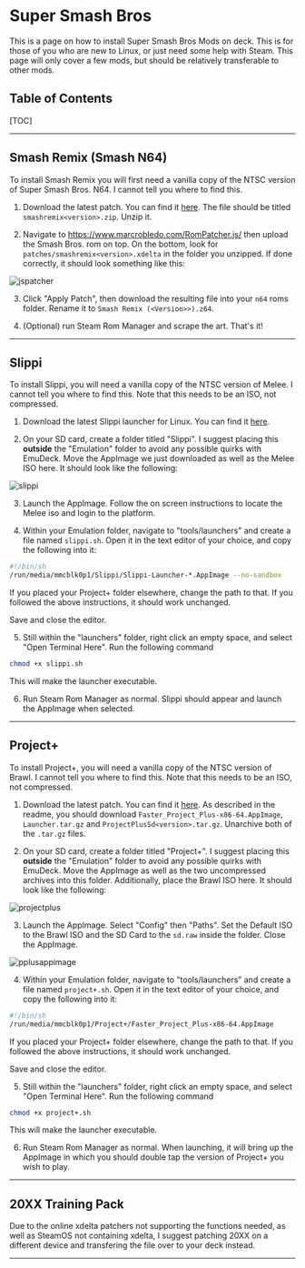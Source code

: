 # Super Smash Bros

This is a page on how to install Super Smash Bros Mods on deck. This is for those of you who are new to Linux, or just need some help with Steam. This page will only cover a few mods, but should be relatively transferable to other mods.

## Table of Contents

[TOC]

***

## Smash Remix (Smash N64)

To install Smash Remix you will first need a vanilla copy of the NTSC version of Super Smash Bros. N64. I cannot tell you where to find this.

1. Download the latest patch. You can find it [here](https://github.com/JSsixtyfour/smashremix/releases/latest). The file should be titled `smashremix<version>.zip`. Unzip it. 

2. Navigate to https://www.marcrobledo.com/RomPatcher.js/ then upload the Smash Bros. rom on top. On the bottom, look for `patches/smashremix<version>.xdelta` in the folder you unzipped. If done correctly, it should look something like this:

![jspatcher](https://user-images.githubusercontent.com/19497824/216860016-e68db266-fe81-460c-bf3d-c0912d6f909e.png)

3. Click "Apply Patch", then download the resulting file into your `n64` roms folder. Rename it to `Smash Remix (<Version>>).z64`.

4. (Optional) run Steam Rom Manager and scrape the art. That's it!

***

## Slippi

To install Slippi, you will need a vanilla copy of the NTSC version of Melee. I cannot tell you where to find this. Note that this needs to be an ISO, not compressed.

1. Download the latest Slippi launcher for Linux. You can find it [here](https://slippi.gg/downloads).

2. On your SD card, create a folder titled "Slippi". I suggest placing this **outside** the "Emulation" folder to avoid any possible quirks with EmuDeck. Move the AppImage we just downloaded as well as the Melee ISO here. It should look like the following:

![slippi](https://user-images.githubusercontent.com/19497824/242464555-9b2c81b4-a5ef-4e5a-8976-b5448510894a.png)

3. Launch the AppImage. Follow the on screen instructions to locate the Melee iso and login to the platform.

4. Within your Emulation folder, navigate to "tools/launchers" and create a file named `slippi.sh`. Open it in the text editor of your choice, and copy the following into it:

```sh
#!/bin/sh
/run/media/mmcblk0p1/Slippi/Slippi-Launcher-*.AppImage --no-sandbox
```

If you placed your Project+ folder elsewhere, change the path to that. If you followed the above instructions, it should work unchanged.

Save and close the editor.

5. Still within the "launchers" folder, right click an empty space, and select "Open Terminal Here". Run the following command

```sh
chmod +x slippi.sh
```

This will make the launcher executable.

6. Run Steam Rom Manager as normal. Slippi should appear and launch the AppImage when selected.

***

## Project+

To install Project+, you will need a vanilla copy of the NTSC version of Brawl. I cannot tell you where to find this. Note that this needs to be an ISO, not compressed.

1. Download the latest patch. You can find it [here](https://github.com/jlambert360/FPM-AppImage/releases/latest). As described in the readme, you should download `Faster_Project_Plus-x86-64.AppImage`, `Launcher.tar.gz` and `ProjectPlusSd<version>.tar.gz`. Unarchive both of the `.tar.gz` files.

2. On your SD card, create a folder titled "Project+". I suggest placing this **outside** the "Emulation" folder to avoid any possible quirks with EmuDeck. Move the AppImage as well as the two uncompressed archives into this folder. Additionally, place the Brawl ISO here. It should look like the following:

![projectplus](https://user-images.githubusercontent.com/19497824/216861964-b19eada9-9570-474b-a0b2-ed80d05dfc2e.png)

3. Launch the AppImage. Select "Config" then "Paths". Set the Default ISO to the Brawl ISO and the SD Card to the `sd.raw` inside the folder. Close the AppImage.

![pplusappimage](https://user-images.githubusercontent.com/19497824/216863616-dcc322d7-5d73-4f1c-9006-dea209992fcd.png)

4. Within your Emulation folder, navigate to "tools/launchers" and create a file named `project+.sh`. Open it in the text editor of your choice, and copy the following into it:

```sh
#!/bin/sh
/run/media/mmcblk0p1/Project+/Faster_Project_Plus-x86-64.AppImage
```

If you placed your Project+ folder elsewhere, change the path to that. If you followed the above instructions, it should work unchanged.

Save and close the editor.

5. Still within the "launchers" folder, right click an empty space, and select "Open Terminal Here". Run the following command

```sh
chmod +x project+.sh
```

This will make the launcher executable.

6. Run Steam Rom Manager as normal. When launching, it will bring up the AppImage in which you should double tap the version of Project+ you wish to play.

***

## 20XX Training Pack

Due to the online xdelta patchers not supporting the functions needed, as well as SteamOS not containing xdelta, I suggest patching 20XX on a different device and transfering the file over to your deck instead.

***
